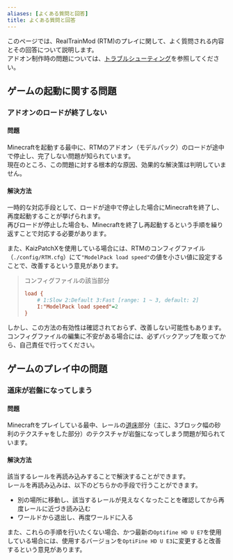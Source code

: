```yaml
---
aliases: [よくある質問と回答]
title: よくある質問と回答
---
```

このページでは、RealTrainMod (RTM)のプレイに関して、よく質問される内容とその回答について説明します。  
アドオン制作時の問題については、[トラブルシューティング](../dev/troubleshooting)を参照してください。
## ゲームの起動に関する問題
### アドオンのロードが終了しない
#### 問題
Minecraftを起動する最中に、RTMのアドオン（モデルパック）のロードが途中で停止し、完了しない問題が知られています。  
現在のところ、この問題に対する根本的な原因、効果的な解決策は判明していません。
#### 解決方法
一時的な対応手段として、ロードが途中で停止した場合にMinecraftを終了し、再度起動することが挙げられます。  
再びロードが停止した場合も、Minecraftを終了し再起動するという手順を繰り返すことで対応する必要があります。

また、KaizPatchXを使用している場合には、RTMのコンフィグファイル（`./config/RTM.cfg`）にて`"ModelPack load speed"`の値を小さい値に設定することで、改善するという意見があります。

> コンフィグファイルの該当部分
> ```ini title="./config/RTM.cfg"
> load {
>     # 1:Slow 2:Default 3:Fast [range: 1 ~ 3, default: 2]
>     I:"ModelPack load speed"=2
> }
> ```

しかし、この方法の有効性は確認されておらず、改善しない可能性もあります。  
コンフィグファイルの編集に不安がある場合には、必ずバックアップを取ってから、自己責任で行ってください。
## ゲームのプレイ中の問題
### 道床が岩盤になってしまう
#### 問題
Minecraftをプレイしている最中、レールの[道床](https://www.nkh-cjrg.co.jp/secret/glossary/%E9%81%93%E5%BA%8A/)部分（主に、3ブロック幅の砂利のテクスチャをした部分）のテクスチャが岩盤になってしまう問題が知られています。
#### 解決方法
該当するレールを再読み込みすることで解決することができます。  
レールを再読み込みは、以下のどちらかの手段で行うことができます。
- 別の場所に移動し、該当するレールが見えなくなったことを確認してから再度レールに近づき読み込む
- ワールドから退出し、再度ワールドに入る  

また、これらの手順を行いたくない場合、かつ最新の`Optifine HD U E7`を使用している場合には、使用するバージョンを`OptiFine HD U E3`に変更すると改善するという意見があります。